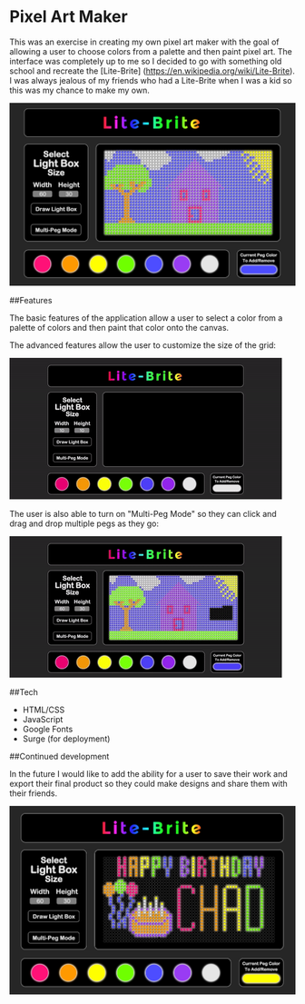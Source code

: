 # Pixel Art Maker

This was an exercise in creating my own pixel art maker with the goal of allowing a user to choose colors from a palette and then paint pixel art. The interface was completely up to me so I decided to go with something old school and recreate the [Lite-Brite] (https://en.wikipedia.org/wiki/Lite-Brite). I was always jealous of my friends who had a Lite-Brite when I was a kid so this was my chance to make my own. 

![Screenshot of Pixel Art Maker](pixel-art-maker-house.png)

##Features

The basic features of the application allow a user to select a color from a palette of colors and then paint that color onto the canvas. 

The advanced features allow the user to customize the size of the grid:

![Display select grid size feature of Pixel Art Maker](pixel-art-maker-select-size.gif)

The user is also able to turn on "Multi-Peg Mode" so they can click and drag and drop multiple pegs as they go:

![Display multi-peg mode feature of Pixel Art Maker](pixel-art-maker-multi-peg-mode.gif)

##Tech

* HTML/CSS
* JavaScript
* Google Fonts
* Surge (for deployment)

##Continued development

In the future I would like to add the ability for a user to save their work and export their final product so they could make designs and share them with their friends.

![Screenshot of Pixel Art Maker Birthday Card](pixel-art-maker-birthday.png)
